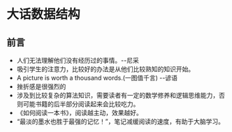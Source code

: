 #  大话数据结构

## 前言
* 人们无法理解他们没有经历过的事情。--尼采
* 吸引学生的注意力，比较好的办法是从他们比较熟知的知识开始。
* A picture is worth a thousand words.(一图值千言) --谚语
* 挫折感是很强烈的
* 涉及到比较复杂的算法知识，需要读者有一定的数学修养和逻辑思维能力，否则可能书籍的后半部分阅读起来会比较吃力。
* 《如何阅读一本书》，阅读越主动，效果越好。
* “最淡的墨水也胜于最强的记忆！”，笔记减缓阅读的速度，有助于大脑学习。
